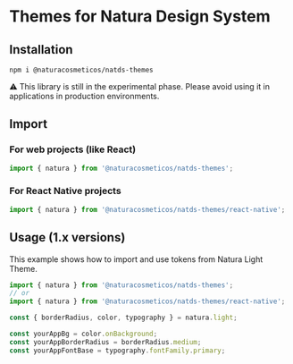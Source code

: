 # Themes for Natura Design System

## Installation

```npm
npm i @naturacosmeticos/natds-themes
```

⚠️ This library is still in the experimental phase. Please avoid using it in applications in production environments.

## Import

### For web projects (like React)

```js
import { natura } from '@naturacosmeticos/natds-themes';
```

### For React Native projects

```js
import { natura } from '@naturacosmeticos/natds-themes/react-native';
```

## Usage (1.x versions)

This example shows how to import and use tokens from Natura Light Theme.

```js
import { natura } from '@naturacosmeticos/natds-themes';
// or
import { natura } from '@naturacosmeticos/natds-themes/react-native';

const { borderRadius, color, typography } = natura.light;

const yourAppBg = color.onBackground; 
const yourAppBorderRadius = borderRadius.medium;
const yourAppFontBase = typography.fontFamily.primary;
```
